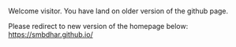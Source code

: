 # 
Welcome visitor. You have land on older version of the github page. 

Please redirect to new version of the homepage below: 
https://smbdhar.github.io/
